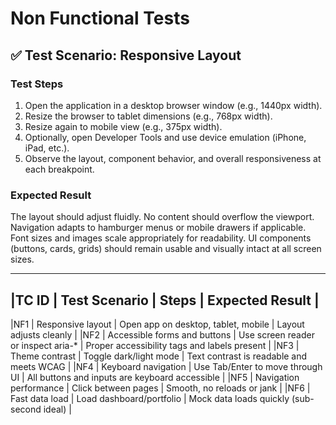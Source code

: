 # Non Functional Tests

## ✅ Test Scenario: Responsive Layout

### Test Steps
1. Open the application in a desktop browser window (e.g., 1440px width).
2. Resize the browser to tablet dimensions (e.g., 768px width).
3. Resize again to mobile view (e.g., 375px width).
4. Optionally, open Developer Tools and use device emulation (iPhone, iPad, etc.).
5. Observe the layout, component behavior, and overall responsiveness at each breakpoint.

### Expected Result
The layout should adjust fluidly.
No content should overflow the viewport.
Navigation adapts to hamburger menus or mobile drawers if applicable.
Font sizes and images scale appropriately for readability.
UI components (buttons, cards, grids) should remain usable and visually intact at all screen sizes.

---

## |TC ID | Test Scenario                | Steps                               | Expected Result                                |
   |NF1   | Responsive layout            | Open app on desktop, tablet, mobile | Layout adjusts cleanly                         |
   |NF2   | Accessible forms and buttons | Use screen reader or inspect aria-* | Proper accessibility tags and labels present   |
   |NF3   | Theme contrast               | Toggle dark/light mode              | Text contrast is readable and meets WCAG       | 
   |NF4   | Keyboard navigation          | Use Tab/Enter to move through UI    | All buttons and inputs are keyboard accessible |
   |NF5   | Navigation performance       | Click between pages                 | Smooth, no reloads or jank                     |
   |NF6   | Fast data load               | Load dashboard/portfolio            | Mock data loads quickly (sub-second ideal)     |